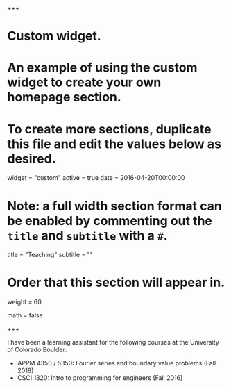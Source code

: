 +++
# Custom widget.
# An example of using the custom widget to create your own homepage section.
# To create more sections, duplicate this file and edit the values below as desired.
widget = "custom"
active = true
date = 2016-04-20T00:00:00

# Note: a full width section format can be enabled by commenting out the `title` and `subtitle` with a `#`.
title = "Teaching"
subtitle = ""

# Order that this section will appear in.
weight = 60

math = false

+++

I have been a learning assistant for the following courses at the University of Colorado Boulder:

- APPM 4350 / 5350: Fourier series and boundary value problems (Fall 2018)
- CSCI 1320: Intro to programming for engineers (Fall 2016)
